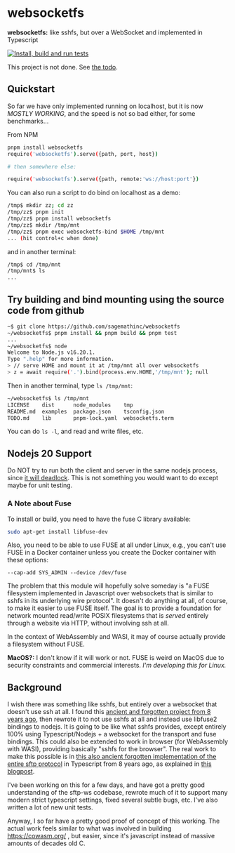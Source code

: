 # websocketfs

**websocketfs:** like sshfs, but over a WebSocket and implemented in Typescript

[![Install, build and run tests](https://github.com/sagemathinc/websocketfs/actions/workflows/test-all.yml/badge.svg)](https://github.com/sagemathinc/websocketfs/actions/workflows/test-all.yml)

This project is not done. See [the todo](./TODO.md).

## Quickstart

So far we have only implemented running on localhost, but it is now _MOSTLY WORKING_, and the speed is not so bad either, for some benchmarks...

From NPM

```sh
pnpm install websocketfs
require('websocketfs').serve({path, port, host})

# then somewhere else:

require('websocketfs').serve({path, remote:'ws://host:port'})

```

You can also run a script to do bind on localhost as a demo:

```sh
/tmp$ mkdir zz; cd zz
/tmp/zz$ pnpm init
/tmp/zz$ pnpm install websocketfs
/tmp/zz$ mkdir /tmp/mnt
/tmp/zz$ pnpm exec websocketfs-bind $HOME /tmp/mnt
... (hit control+c when done)
```

and in another terminal:

```sh
/tmp$ cd /tmp/mnt
/tmp/mnt$ ls
...
```

## Try building and bind mounting using the source code from github

```sh
~$ git clone https://github.com/sagemathinc/websocketfs
~/websocketfs$ pnpm install && pnpm build && pnpm test
...
~/websocketfs$ node
Welcome to Node.js v16.20.1.
Type ".help" for more information.
> // serve HOME and mount it at /tmp/mnt all over websocketfs
> z = await require('.').bind(process.env.HOME,'/tmp/mnt'); null
```

Then in another terminal, type `ls /tmp/mnt`:

```sh
~/websocketfs$ ls /tmp/mnt
LICENSE    dist      node_modules    tmp
README.md  examples  package.json    tsconfig.json
TODO.md    lib       pnpm-lock.yaml  websocketfs.term
```

You can do `ls -l`, and read and write files, etc.

## Nodejs 20 Support

Do NOT try to run both the client and server in the same nodejs
process, since [it will deadlock](https://github.com/sagemathinc/websocketfs/issues/1).
This is not something you would want to do except maybe for
unit testing.

### A Note about Fuse

To install or build, you need to have the fuse C library
available:

```sh
sudo apt-get install libfuse-dev
```

Also, you need to be able to use FUSE at all under Linux, e.g., you can't
use FUSE in a Docker container unless you create the Docker container with these options:

```
--cap-add SYS_ADMIN --device /dev/fuse
```

The problem that this module will hopefully solve someday is "a FUSE filesystem
implemented in Javascript over websockets that is similar to sshfs in its
underlying wire protocol". It doesn't do anything at all, of course, to make
it easier to use FUSE itself. The goal is to provide a foundation for network mounted
read/write POSIX filesystems that is _served_ entirely through a website via HTTP,
without involving ssh at all.

In the context of WebAssembly and WASI, it may of course actually provide a filesystem
without FUSE.

**MacOS?:** I don't know if it will work or not. FUSE is weird on MacOS due to security constraints and commercial interests.
_I'm developing this for Linux._

## Background

I wish there was something like sshfs, but entirely over a websocket that doesn't use ssh at all. I found this [ancient and forgotten project from 8 years ago](https://github.com/lukaaash/vfs/tree/master), then rewrote it to not use sshfs at all and instead use libfuse2 bindings to nodejs. It is going to be like what sshfs provides, except entirely 100% using Typescript/Nodejs \+ a websocket for the transport and fuse bindings. This could also be extended to work in browser \(for WebAssembly with WASI\), providing basically "sshfs for the browser". The real work to make this possible is in [this also ancient forgotten implementation of the entire sftp protocol](https://github.com/lukaaash/sftp-ws) in Typescript from 8 years ago, as explained in [this blogpost](https://lukas.pokorny.eu/sftp-over-websockets/).

I've been working on this for a few days, and have got a pretty good understanding of the sftp\-ws codebase, rewrote much of it to support many modern strict typescript settings, fixed several subtle bugs, etc. I've also written a lot of new unit tests.

Anyway, I so far have a pretty good proof of concept of this working. The actual work feels similar to what was involved in building https://cowasm.org/ , but easier, since it's javascript instead of massive amounts of decades old C.
